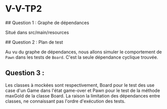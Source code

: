 # V-V-TP2

## Question 1 : Graphe de dépendances

Situé dans src/main/resources

## Question 2 : Plan de test

Au vu du graphe de dépendances, nous allons simuler le comportement de `Pawn` dans les tests de `Board`. C'est la seule dépendance cyclique trouvée.

## Question 3 : 

Les classes à mockées sont respectivement, Board pour le test des use case d'un Game dans l'état game-over et Pawn pour le test de la méthode maxGold de la classe Board.
La raison la limitation des dépendances entre classes, ne connaissant pas l'ordre d'exécution des tests.

